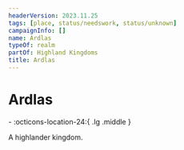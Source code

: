 ```yaml
---
headerVersion: 2023.11.25
tags: [place, status/needswork, status/unknown]
campaignInfo: []
name: Ardlas
typeOf: realm
partOf: Highland Kingdoms
title: Ardlas
---
```

# Ardlas
<div class="grid cards ext-narrow-margin ext-one-column" markdown>
-    :octicons-location-24:{ .lg .middle }   
</div>


A highlander kingdom.





